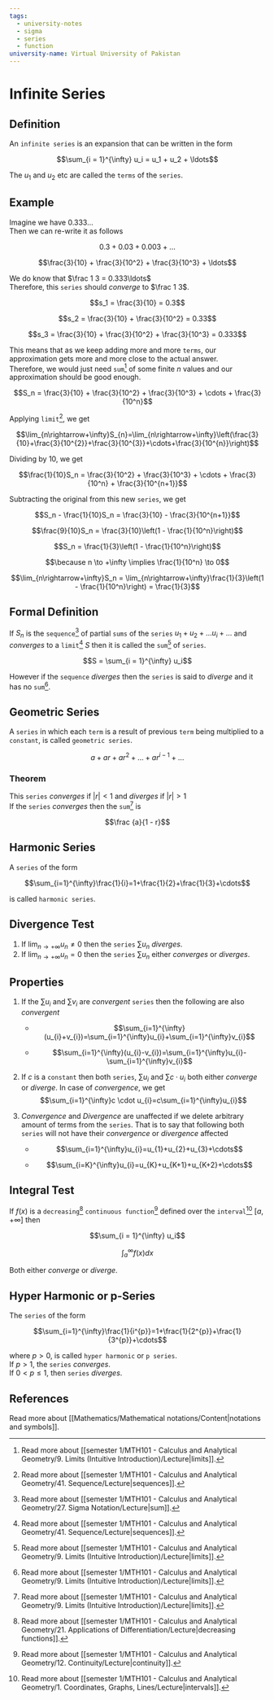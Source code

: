 ```yaml
---
tags:
  - university-notes
  - sigma
  - series
  - function
university-name: Virtual University of Pakistan
---
```


# Infinite Series
## Definition
An `infinite series` is an expansion that can be written in the form  

$$\sum_{i = 1}^{\infty} u_i = u_1 + u_2  + \ldots$$

The $u_1$ and $u_2$ etc are called the `terms` of the `series`.

## Example
Imagine we have $0.333\ldots$  
Then we can re-write it as follows  

$$0.3 + 0.03 + 0.003 + \ldots$$

$$\frac{3}{10} + \frac{3}{10^2} + \frac{3}{10^3} + \ldots$$

We do know that $\frac 1 3 = 0.333\ldots$  
Therefore, this `series` should _converge_ to $\frac 1 3$.  

$$s_1 = \frac{3}{10} = 0.3$$

$$s_2 = \frac{3}{10} + \frac{3}{10^2} = 0.33$$

$$s_3 = \frac{3}{10} + \frac{3}{10^2} + \frac{3}{10^3} = 0.333$$

This means that as we keep adding more and more `terms`, our approximation gets more and more close to the actual answer.  
Therefore, we would just need `sum`[^1] of some finite $n$ values and our approximation should be good enough.  

$$S_n = \frac{3}{10} + \frac{3}{10^2} + \frac{3}{10^3} + \cdots + \frac{3}{10^n}$$

Applying `limit`[^2], we get  

$$\lim_{n\rightarrow+\infty}S_{n}=\lim_{n\rightarrow+\infty}\left(\frac{3}{10}+\frac{3}{10^{2}}+\frac{3}{10^{3}}+\cdots+\frac{3}{10^{n}}\right)$$

Dividing by $10$, we get  

$$\frac{1}{10}S_n = \frac{3}{10^2} + \frac{3}{10^3} + \cdots + \frac{3}{10^n} + \frac{3}{10^{n+1}}$$

Subtracting the original from this new `series`, we get  

$$S_n - \frac{1}{10}S_n = \frac{3}{10} - \frac{3}{10^{n+1}}$$

$$\frac{9}{10}S_n = \frac{3}{10}\left(1 - \frac{1}{10^n}\right)$$

$$S_n = \frac{1}{3}\left(1 - \frac{1}{10^n}\right)$$

$$\because n \to +\infty \implies \frac{1}{10^n} \to 0$$

$$\lim_{n\rightarrow+\infty}S_n = \lim_{n\rightarrow+\infty}\frac{1}{3}\left(1 - \frac{1}{10^n}\right) = \frac{1}{3}$$

## Formal Definition
If $S_n$ is the `sequence`[^3] of partial `sums` of the `series` $u_1 + u_2 + \ldots u_i + \ldots$ and _converges_ to a `limit`[^2] $S$ then it is called the `sum`[^1] of `series`.  

$$S = \sum_{i = 1}^{\infty} u_i$$

However if the `sequence` _diverges_ then the `series` is said to _diverge_ and it has no `sum`[^1].

## Geometric Series
A `series` in which each `term` is a result of previous `term` being multiplied to a `constant`, is called `geometric series`.  

$$a + ar + ar^2 + \ldots + ar^{i - 1} + \ldots$$

### Theorem
This `series` _converges_ if $\lvert r \rvert < 1$ and _diverges_ if $\lvert r \rvert > 1$  
If the `series` _converges_ then the `sum`[^1] is  

$$\frac {a}{1 - r}$$

## Harmonic Series
A `series` of the form  

$$\sum_{i=1}^{\infty}\frac{1}{i}=1+\frac{1}{2}+\frac{1}{3}+\cdots$$

is called `harmonic series`.

## Divergence Test
1. If $\lim_{n \to +\infty} u_n \ne 0$ then the `series` $\sum u_n$ _diverges_.
2. If $\lim_{n \to +\infty} u_n = 0$ then the `series` $\sum u_n$ either _converges_ or _diverges_.

## Properties
1. If the $\sum u_i$ and $\sum v_i$ are _convergent_ `series` then the following are also _convergent_

	- $$\sum_{i=1}^{\infty}(u_{i}+v_{i})=\sum_{i=1}^{\infty}u_{i}+\sum_{i=1}^{\infty}v_{i}$$

	- $$\sum_{i=1}^{\infty}(u_{i}-v_{i})=\sum_{i=1}^{\infty}u_{i}-\sum_{i=1}^{\infty}v_{i}$$

2. If $c$ is a `constant` then both `series`, $\sum u_i$ and $\sum c \cdot u_i$ both either _converge_ or _diverge_. In case of _convergence_, we get $$\sum_{i=1}^{\infty}c \cdot u_{i}=c\sum_{i=1}^{\infty}u_{i}$$

3. _Convergence_ and _Divergence_ are unaffected if we delete arbitrary amount of terms from the `series`. That is to say that following both `series` will not have their _convergence_ or _divergence_ affected

	 - $$\sum_{i=1}^{\infty}u_{i}=u_{1}+u_{2}+u_{3}+\cdots$$

	 - $$\sum_{i=K}^{\infty}u_{i}=u_{K}+u_{K+1}+u_{K+2}+\cdots$$

## Integral Test
If $f(x)$ is a `decreasing`[^4] `continuous function`[^5] defined over the `interval`[^6] $[a, +\infty]$ then  

$$\sum_{i = 1}^{\infty} u_i$$

$$\int_a^{\infty} f(x) dx$$

Both either _converge_ or _diverge_.

## Hyper Harmonic or p-Series
The `series` of the form  

$$\sum_{i=1}^{\infty}\frac{1}{i^{p}}=1+\frac{1}{2^{p}}+\frac{1}{3^{p}}+\cdots$$

where $p > 0$, is called `hyper harmonic` or `p series`.  
If $p > 1$, the `series` _converges_.  
If $0 < p \le 1$, then `series` _diverges_.

## References
Read more about [[Mathematics/Mathematical notations/Content|notations and symbols]].

[^1]: Read more about [[semester 1/MTH101 - Calculus and Analytical Geometry/9. Limits (Intuitive Introduction)/Lecture|limits]].
[^2]: Read more about [[semester 1/MTH101 - Calculus and Analytical Geometry/41. Sequence/Lecture|sequences]].
[^3]: Read more about [[semester 1/MTH101 - Calculus and Analytical Geometry/27. Sigma Notation/Lecture|sum]].
[^4]: Read more about [[semester 1/MTH101 - Calculus and Analytical Geometry/21. Applications of Differentiation/Lecture|decreasing functions]].
[^5]: Read more about [[semester 1/MTH101 - Calculus and Analytical Geometry/12. Continuity/Lecture|continuity]].
[^6]: Read more about [[semester 1/MTH101 - Calculus and Analytical Geometry/1. Coordinates, Graphs, Lines/Lecture|intervals]].
